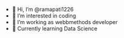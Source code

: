 - 👋 Hi, I’m @ramapati1226
- 👀 I’m interested in coding
- 🌱 I’m working as webbmethods developer
- 🌱 Currently learning Data Science

<!---
ramapati1226/ramapati1226 is a ✨ special ✨ repository because its `README.md` (this file) appears on your GitHub profile.
You can click the Preview link to take a look at your changes.
--->
